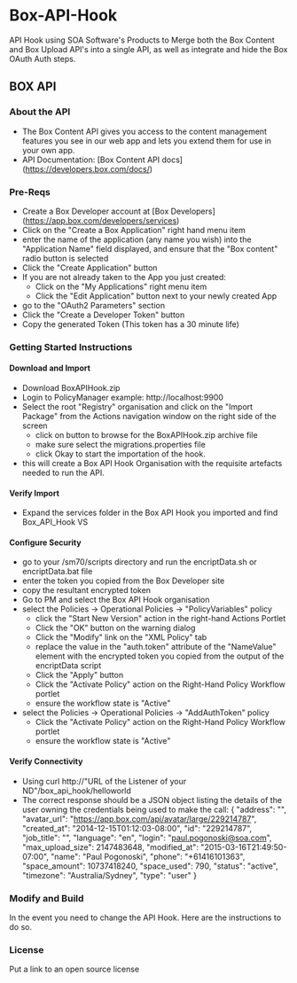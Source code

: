 # Box-API-Hook
API Hook using SOA Software's Products to Merge both the Box Content and Box Upload API's into a single API, as well as integrate and hide the Box OAuth Auth steps. 

## BOX API 
### About the API
- The Box Content API gives you access to the content management features you see in our web app and lets you extend them for use in your own app.
- API Documentation: [Box Content API docs] (https://developers.box.com/docs/)

### Pre-Reqs
- Create a Box Developer account at [Box Developers] (https://app.box.com/developers/services)
- Click on the "Create a Box Application" right hand menu item
- enter the name of the application (any name you wish) into the "Application Name" field displayed, and ensure that the "Box content" radio button is selected
- Click the "Create Application" button
- If you are not already taken to the App you just created:
    - Click on the "My Applications" right menu item
    - Click the "Edit Application" button next to your newly created App
- go to the "OAuth2 Parameters" section
- Click the "Create a Developer Token" button
- Copy the generated Token (This token has a 30 minute life)

### Getting Started Instructions
#### Download and Import
- Download BoxAPIHook.zip
- Login to PolicyManager  example: http://localhost:9900
- Select the root "Registry" organisation and click on the "Import Package" from the Actions navigation window on the right side of the screen
  - click on button to browse for the BoxAPIHook.zip archive file 
  - make sure select the migrations.properties file 
  - click Okay to start the importation of the hook.
- this will create a Box API Hook Organisation with the requisite artefacts needed to run the API.

#### Verify Import
- Expand the services folder in the Box API Hook you imported and find Box_API_Hook VS

#### Configure Security
- go to your <SOA Home>/sm70/scripts directory and run the encriptData.sh or encriptData.bat file
- enter the token you copied from the Box Developer site
- copy the resultant encrypted token
- Go to PM and select the Box API Hook organisation
- select the Policies -> Operational Policies -> "PolicyVariables" policy 
    - click the "Start New Version" action in the right-hand Actions Portlet
    - Click the "OK" button on the warning dialog
    - Click the "Modify" link on the "XML Policy" tab
    - replace the value in the "auth.token" attribute of the "NameValue" element with the encrypted token you copied from the output of the encriptData script
    - Click the "Apply" button
    - Click the "Activate Policy" action on the Right-Hand Policy Workflow portlet
    - ensure the workflow state is "Active"
- select the Policies -> Operational Policies -> "AddAuthToken" policy
    - Click the "Activate Policy" action on the Right-Hand Policy Workflow portlet
    - ensure the workflow state is "Active"


#### Verify Connectivity
- Using curl http://"URL of the Listener of your ND"/box_api_hook/helloworld
- The correct response should be a JSON object listing the details of the user owning the credentials being used to make the call:
{
    "address": "",
    "avatar_url": "https://app.box.com/api/avatar/large/229214787",
    "created_at": "2014-12-15T01:12:03-08:00",
    "id": "229214787",
    "job_title": "",
    "language": "en",
    "login": "paul.pogonoski@soa.com",
    "max_upload_size": 2147483648,
    "modified_at": "2015-03-16T21:49:50-07:00",
    "name": "Paul Pogonoski",
    "phone": "+61416101363",
    "space_amount": 10737418240,
    "space_used": 790,
    "status": "active",
    "timezone": "Australia/Sydney",
    "type": "user"
}

### Modify and Build
In the event you need to change the API Hook.   Here are the instructions to do so. 

### License
Put a link to an open source license

